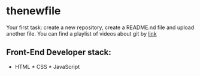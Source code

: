 # thenewfile
Your first task: create a new repository, create a README.nd file and upload another file.
You can find a playlist of videos about git by [link](https://www.youtube.com/watch?v=75QStdC3WgA)

## Front-End Developer stack:
* HTML
﻿﻿* CSS
﻿﻿* JavaScript
